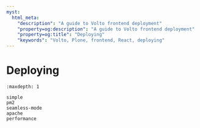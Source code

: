 ```yaml
---
myst:
  html_meta:
    "description": "A guide to Volto frontend deployment"
    "property=og:description": "A guide to Volto frontend deployment"
    "property=og:title": "Deploying"
    "keywords": "Volto, Plone, frontend, React, deploying"
---
```


# Deploying

```{toctree}
:maxdepth: 1

simple
pm2
seamless-mode
apache
performance
```
